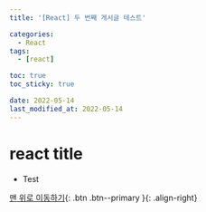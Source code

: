 ```yaml
---
title: '[React] 두 번째 게시글 테스트'

categories:
  - React
tags:
  - [react]

toc: true
toc_sticky: true

date: 2022-05-14
last_modified_at: 2022-05-14
---
```


# react title

- Test

[맨 위로 이동하기](#){: .btn .btn--primary }{: .align-right}
